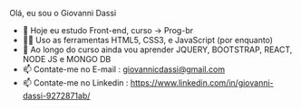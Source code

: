 
Olá, eu sou o Giovanni Dassi

- 🔭 Hoje eu estudo Front-end, curso -> Prog-br
- 🧑‍💻 Uso as ferramentas HTML5, CSS3, e JavaScript (por enquanto)
- 🔭 Ao longo do curso ainda vou aprender JQUERY, BOOTSTRAP, REACT, NODE JS e MONGO DB
- 📫 Contate-me no E-mail : giovannicdassi@gmail.com
- 📫 Contate-me no Linkedin : https://www.linkedin.com/in/giovanni-dassi-9272871ab/
